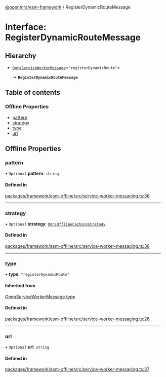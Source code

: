 [@openmrs/esm-framework](../API.md) / RegisterDynamicRouteMessage

# Interface: RegisterDynamicRouteMessage

## Hierarchy

- [`OmrsServiceWorkerMessage`](OmrsServiceWorkerMessage.md)<``"registerDynamicRoute"``\>

  ↳ **`RegisterDynamicRouteMessage`**

## Table of contents

### Offline Properties

- [pattern](RegisterDynamicRouteMessage.md#pattern)
- [strategy](RegisterDynamicRouteMessage.md#strategy)
- [type](RegisterDynamicRouteMessage.md#type)
- [url](RegisterDynamicRouteMessage.md#url)

## Offline Properties

### pattern

• `Optional` **pattern**: `string`

#### Defined in

[packages/framework/esm-offline/src/service-worker-messaging.ts:36](https://github.com/kirwea/openmrs-esm-core/blob/main/packages/framework/esm-offline/src/service-worker-messaging.ts#L36)

___

### strategy

• `Optional` **strategy**: [`OmrsOfflineCachingStrategy`](../API.md#omrsofflinecachingstrategy)

#### Defined in

[packages/framework/esm-offline/src/service-worker-messaging.ts:38](https://github.com/kirwea/openmrs-esm-core/blob/main/packages/framework/esm-offline/src/service-worker-messaging.ts#L38)

___

### type

• **type**: ``"registerDynamicRoute"``

#### Inherited from

[OmrsServiceWorkerMessage](OmrsServiceWorkerMessage.md).[type](OmrsServiceWorkerMessage.md#type)

#### Defined in

[packages/framework/esm-offline/src/service-worker-messaging.ts:26](https://github.com/kirwea/openmrs-esm-core/blob/main/packages/framework/esm-offline/src/service-worker-messaging.ts#L26)

___

### url

• `Optional` **url**: `string`

#### Defined in

[packages/framework/esm-offline/src/service-worker-messaging.ts:37](https://github.com/kirwea/openmrs-esm-core/blob/main/packages/framework/esm-offline/src/service-worker-messaging.ts#L37)

